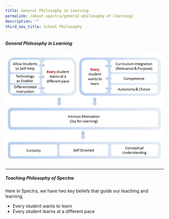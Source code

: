 ```yaml
---
title: General Philosophy in Learning
permalink: /about-spectra/general-philosophy-of-learning/
description: ""
third_nav_title: School Philosophy
---
```

##### **General Philosophy in Learning**
<img style="width:800px" src="/images/chart-1024x712.jpg">

***

##### **Teaching Philosophy of Spectra**

Here in Spectra, we have&nbsp;two key beliefs that guide our teaching and learning.

* Every student wants to learn
* Every student learns at a different pace